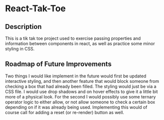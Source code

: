 # React-Tak-Toe

## Description
This is a tik tak toe project used to exercise passing properties and information between components in react, as well as practice some minor styling in CSS.

## Roadmap of Future Improvements
Two things I would like implement in the future would first be updated interactive styling, and then another feature that would block someone from checking a box that had already been filled. The styling would just be via a CSS file. I would use drop shadows and on hover effects to give it a little bit more of a physical look. For the second I would possibly use some ternary operator logic to either allow, or not allow someone to check a certain box depending on if it was already being used. Implementing this would of course call for adding a reset (or re-render) button as well.
